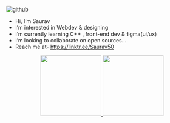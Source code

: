 ![github](https://user-images.githubusercontent.com/98273408/192706071-847c275d-4539-43dc-8eab-483872451320.png)

-  Hi, I’m Saurav
-  I’m interested in Webdev & designing
-  I’m currently learning C++ , front-end dev & figma(ui/ux)
-  I’m looking to collaborate on open sources...
-  Reach me at- https://linktr.ee/Saurav50

<p align="center">
<a href="https://github.com/Saurav50">
  <img height="160em" src="https://github-readme-stats.vercel.app/api?username=Saurav50&show_icons=true&theme=radical&include_all_commits=true&count_private=true"/>
  <img height="160em" src="https://github-readme-stats.vercel.app/api/top-langs/?username=Saurav50&layout=compact&langs_count=8&theme=radical"/>
</a>
</p>

<!---
Saurav50/Saurav50 is a ✨ special ✨ repository because its `README.md` (this file) appears on your GitHub profile.
You can click the Preview link to take a look at your changes.
--->


